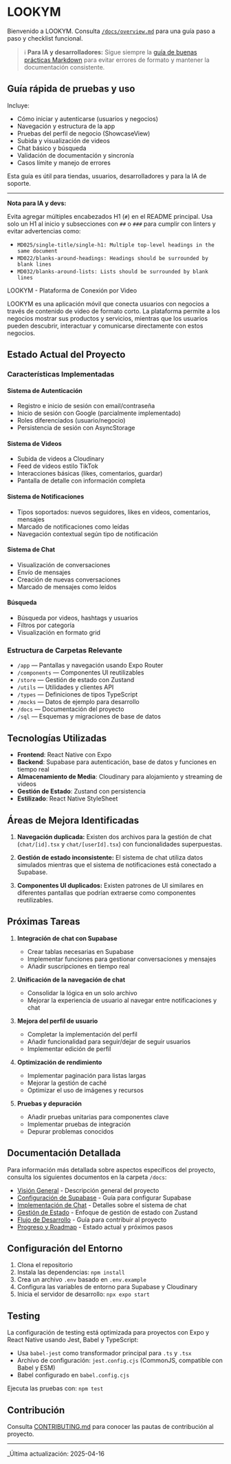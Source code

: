 
# LOOKYM

Bienvenido a LOOKYM. Consulta [`/docs/overview.md`](./docs/overview.md) para una guía paso a paso y checklist funcional.

> ℹ️ **Para IA y desarrolladores:** Sigue siempre la [guía de buenas prácticas Markdown](./docs/guia-documentacion.md) para evitar errores de formato y mantener la documentación consistente.

## Guía rápida de pruebas y uso

Incluye:

- Cómo iniciar y autenticarse (usuarios y negocios)
- Navegación y estructura de la app
- Pruebas del perfil de negocio (ShowcaseView)
- Subida y visualización de videos
- Chat básico y búsqueda
- Validación de documentación y sincronía
- Casos límite y manejo de errores

Esta guía es útil para tiendas, usuarios, desarrolladores y para la IA de soporte.

---

**Nota para IA y devs:**

Evita agregar múltiples encabezados H1 (`#`) en el README principal. Usa solo un H1 al inicio y subsecciones con `##` o `###` para cumplir con linters y evitar advertencias como:

- `MD025/single-title/single-h1: Multiple top-level headings in the same document`
- `MD022/blanks-around-headings: Headings should be surrounded by blank lines`
- `MD032/blanks-around-lists: Lists should be surrounded by blank lines`

LOOKYM - Plataforma de Conexión por Video

LOOKYM es una aplicación móvil que conecta usuarios con negocios a través de contenido de video de formato corto. La plataforma permite a los negocios mostrar sus productos y servicios, mientras que los usuarios pueden descubrir, interactuar y comunicarse directamente con estos negocios.

## Estado Actual del Proyecto

### Características Implementadas

#### Sistema de Autenticación

- Registro e inicio de sesión con email/contraseña
- Inicio de sesión con Google (parcialmente implementado)
- Roles diferenciados (usuario/negocio)
- Persistencia de sesión con AsyncStorage

#### Sistema de Videos

- Subida de videos a Cloudinary
- Feed de videos estilo TikTok
- Interacciones básicas (likes, comentarios, guardar)
- Pantalla de detalle con información completa

#### Sistema de Notificaciones

- Tipos soportados: nuevos seguidores, likes en videos, comentarios, mensajes
- Marcado de notificaciones como leídas
- Navegación contextual según tipo de notificación

#### Sistema de Chat

- Visualización de conversaciones
- Envío de mensajes
- Creación de nuevas conversaciones
- Marcado de mensajes como leídos

#### Búsqueda

- Búsqueda por videos, hashtags y usuarios
- Filtros por categoría
- Visualización en formato grid

### Estructura de Carpetas Relevante

- `/app` — Pantallas y navegación usando Expo Router
- `/components` — Componentes UI reutilizables
- `/store` — Gestión de estado con Zustand
- `/utils` — Utilidades y clientes API
- `/types` — Definiciones de tipos TypeScript
- `/mocks` — Datos de ejemplo para desarrollo
- `/docs` — Documentación del proyecto
- `/sql` — Esquemas y migraciones de base de datos

## Tecnologías Utilizadas

- **Frontend**: React Native con Expo
- **Backend**: Supabase para autenticación, base de datos y funciones en tiempo real
- **Almacenamiento de Media**: Cloudinary para alojamiento y streaming de videos
- **Gestión de Estado**: Zustand con persistencia
- **Estilizado**: React Native StyleSheet

## Áreas de Mejora Identificadas

1. **Navegación duplicada:** Existen dos archivos para la gestión de chat (`chat/[id].tsx` y `chat/[userId].tsx`) con funcionalidades superpuestas.

2. **Gestión de estado inconsistente:** El sistema de chat utiliza datos simulados mientras que el sistema de notificaciones está conectado a Supabase.

3. **Componentes UI duplicados:** Existen patrones de UI similares en diferentes pantallas que podrían extraerse como componentes reutilizables.

## Próximas Tareas

1. **Integración de chat con Supabase**
   - Crear tablas necesarias en Supabase
   - Implementar funciones para gestionar conversaciones y mensajes
   - Añadir suscripciones en tiempo real

2. **Unificación de la navegación de chat**
   - Consolidar la lógica en un solo archivo
   - Mejorar la experiencia de usuario al navegar entre notificaciones y chat

3. **Mejora del perfil de usuario**
   - Completar la implementación del perfil
   - Añadir funcionalidad para seguir/dejar de seguir usuarios
   - Implementar edición de perfil

4. **Optimización de rendimiento**
   - Implementar paginación para listas largas
   - Mejorar la gestión de caché
   - Optimizar el uso de imágenes y recursos

5. **Pruebas y depuración**
   - Añadir pruebas unitarias para componentes clave
   - Implementar pruebas de integración
   - Depurar problemas conocidos

## Documentación Detallada

Para información más detallada sobre aspectos específicos del proyecto, consulta los siguientes documentos en la carpeta `/docs`:

- [Visión General](./docs/overview.md) - Descripción general del proyecto
- [Configuración de Supabase](./docs/supabase-setup.md) - Guía para configurar Supabase
- [Implementación de Chat](./docs/chat-implementation.md) - Detalles sobre el sistema de chat
- [Gestión de Estado](./docs/state-management.md) - Enfoque de gestión de estado con Zustand
- [Flujo de Desarrollo](./docs/development-workflow.md) - Guía para contribuir al proyecto
- [Progreso y Roadmap](./docs/progreso-y-roadmap.md) - Estado actual y próximos pasos

## Configuración del Entorno

1. Clona el repositorio
2. Instala las dependencias: `npm install`
3. Crea un archivo `.env` basado en `.env.example`
4. Configura las variables de entorno para Supabase y Cloudinary
5. Inicia el servidor de desarrollo: `npx expo start`

## Testing

La configuración de testing está optimizada para proyectos con Expo y React Native usando Jest, Babel y TypeScript:

- Usa `babel-jest` como transformador principal para `.ts` y `.tsx`
- Archivo de configuración: `jest.config.cjs` (CommonJS, compatible con Babel y ESM)
- Babel configurado en `babel.config.cjs`

Ejecuta las pruebas con: `npm test`

## Contribución

Consulta [CONTRIBUTING.md](./docs/CONTRIBUTING.md) para conocer las pautas de contribución al proyecto.

---

_Última actualización: 2025-04-16
